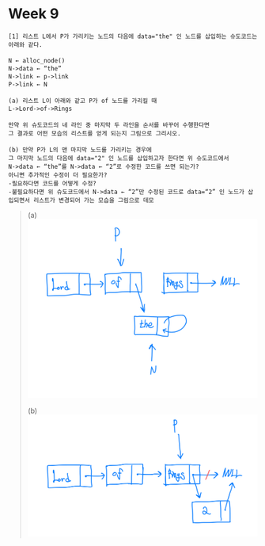 # Week 9

```
[1] 리스트 L에서 P가 가리키는 노드의 다음에 data="the" 인 노드를 삽입하는 슈도코드는 아래와 같다.

N ← alloc_node()
N->data ← “the”
N->link ← p->link
P->link ← N

(a) 리스트 L이 아래와 같고 P가 of 노드를 가리킬 때
L->Lord->of->Rings

만약 위 슈도코드의 네 라인 중 마지막 두 라인을 순서를 바꾸어 수행한다면
그 결과로 어떤 모습의 리스트를 얻게 되는지 그림으로 그리시오.

(b) 만약 P가 L의 맨 마지막 노드를 가리키는 경우에
그 마지막 노드의 다음에 data="2" 인 노드를 삽입하고자 한다면 위 슈도코드에서
N->data ← “the”를 N->data ← “2”로 수정한 코드를 쓰면 되는가?
아니면 추가적인 수정이 더 필요한가? 
-필요하다면 코드를 어떻게 수정? 
-불필요하다면 위 슈도코드에서 N->data ← “2”만 수정된 코드로 data=“2” 인 노드가 삽입되면서 리스트가 변경되어 가는 모습을 그림으로 데모
```

> (a)
> ![](image/IMG_C8C175389C7B-1.jpeg)
> 
> (b)
> ![](image/IMG_2FB19D3B0CAC-1.jpeg)